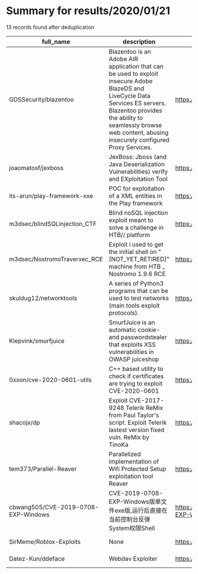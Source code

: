 
# Summary for results/2020/01/21
    
13 records found after deduplication

| full_name | description | html_url | matched_list | matched_count | pushed_at | size | stargazers_count | language | forks_count |
|-------------------------------------|-------------------------------------------------------------------------------------------------------------------------------------------------------------------------------------------------------------------------------------------------|--------------------------------------------------------|----------------------|-----------------|---------------------------|--------|--------------------|------------|---------------|
| GDSSecurity/blazentoo | Blazentoo is an Adobe AIR application that can be used to exploit insecure Adobe BlazeDS and LiveCycle Data Services ES servers. Blazentoo provides the ability to seamlessly browse web content, abusing insecurely configured Proxy Services. | https://github.com/GDSSecurity/blazentoo | ['exploit'] | 1 | 2020-01-21 17:21:13+00:00 | 2023 | 6 | | 6 |
| joaomatosf/jexboss | JexBoss: Jboss (and Java Deserialization Vulnerabilities) verify and EXploitation Tool | https://github.com/joaomatosf/jexboss | ['exploit'] | 1 | 2020-01-21 13:29:54+00:00 | 4234 | 1927 | Python | 591 |
| its-arun/play-framework-xxe | POC for exploitation of a XML entities in the Play framework | https://github.com/its-arun/play-framework-xxe | ['exploit'] | 1 | 2020-01-21 05:20:45+00:00 | 3 | 1 | Python | 0 |
| m3dsec/blindSQLinjection_CTF | Blind noSQL injection exploit meant to solve a challenge in HTB// platform | https://github.com/m3dsec/blindSQLinjection_CTF | ['exploit'] | 1 | 2020-01-21 17:04:39+00:00 | 6 | 3 | Python | 1 |
| m3dsec/NostromoTraverxec_RCE | Exploit i used to get the initial shell on "[NOT_YET_RETIRED]" machine from HTB _ Nostromo 1.9.6 RCE | https://github.com/m3dsec/NostromoTraverxec_RCE | ['exploit', 'rce'] | 2 | 2020-01-21 17:14:31+00:00 | 3 | 0 | Python | 0 |
| skuldug12/networktools | A series of Python3 programs that can be used to test networks (main tools exploit protocols). | https://github.com/skuldug12/networktools | ['exploit'] | 1 | 2020-01-21 12:25:43+00:00 | 53 | 0 | Python | 0 |
| Klepvink/smurfjuice | SmurfJuice is an automatic cookie- and passwordstealer that exploits XSS vulnerabilities in OWASP juiceshop | https://github.com/Klepvink/smurfjuice | ['exploit'] | 1 | 2020-01-21 16:41:00+00:00 | 175 | 0 | Shell | 0 |
| 0xxon/cve-2020-0601-utils | C++ based utility to check if certificates are trying to exploit CVE-2020-0601 | https://github.com/0xxon/cve-2020-0601-utils | ['cve-2', 'exploit'] | 2 | 2020-01-21 19:48:58+00:00 | 125 | 0 | C | 2 |
| shacojx/dp | Exploit CVE-2017-9248 Telerik ReMix from Paul Taylor's script. Exploit Telerik lastest version fixed vuln. ReMix by TinoKa | https://github.com/shacojx/dp | ['exploit'] | 1 | 2020-01-21 03:58:05+00:00 | 12 | 1 | Python | 1 |
| tem373/Parallel-Reaver | Parallelized implementation of Wifi Protected Setup exploitation tool Reaver | https://github.com/tem373/Parallel-Reaver | ['exploit'] | 1 | 2020-01-21 01:49:03+00:00 | 882 | 0 | C | 0 |
| cbwang505/CVE-2019-0708-EXP-Windows | CVE-2019-0708-EXP-Windows版单文件exe版,运行后直接在当前控制台反弹System权限Shell | https://github.com/cbwang505/CVE-2019-0708-EXP-Windows | ['cve-2'] | 1 | 2020-01-21 03:15:41+00:00 | 264867 | 221 | C | 57 |
| SirMeme/Roblox-Exploits | None | https://github.com/SirMeme/Roblox-Exploits | ['exploit'] | 1 | 2020-01-21 15:45:54+00:00 | 2 | 0 | | 0 |
| Datez-Kun/ddeface | Webdav Exploiter | https://github.com/Datez-Kun/ddeface | ['exploit'] | 1 | 2020-01-21 13:34:55+00:00 | 521 | 1 | | 1 |
